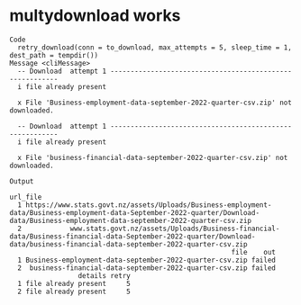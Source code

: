 # multydownload works

    Code
      retry_download(conn = to_download, max_attempts = 5, sleep_time = 1, dest_path = tempdir())
    Message <cliMessage>
      -- Download  attempt 1 ---------------------------------------------------------
      i file already present
      
      x File 'Business-employment-data-september-2022-quarter-csv.zip' not downloaded.
      
      -- Download  attempt 1 ---------------------------------------------------------
      i file already present
      
      x File 'business-financial-data-september-2022-quarter-csv.zip' not downloaded.
      
    Output
                                                                                                                                                                                       url_file
      1 https://www.stats.govt.nz/assets/Uploads/Business-employment-data/Business-employment-data-September-2022-quarter/Download-data/Business-employment-data-september-2022-quarter-csv.zip
      2            www.stats.govt.nz/assets/Uploads/Business-financial-data/Business-financial-data-September-2022-quarter/Download-data/business-financial-data-september-2022-quarter-csv.zip
                                                           file    out
      1 Business-employment-data-september-2022-quarter-csv.zip failed
      2  business-financial-data-september-2022-quarter-csv.zip failed
                     details retry
      1 file already present     5
      2 file already present     5

